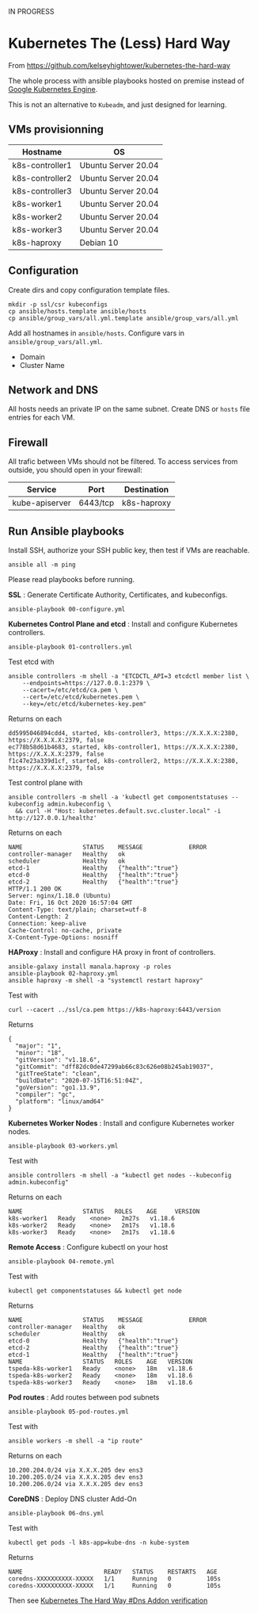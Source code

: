 IN PROGRESS

# Kubernetes The (Less) Hard Way

From https://github.com/kelseyhightower/kubernetes-the-hard-way

The whole process with ansible playbooks hosted on premise instead of [Google Kubernetes Engine](https://cloud.google.com/kubernetes-engine).

This is not an alternative to ``Kubeadm``, and just designed for learning.

## VMs provisionning

| Hostname        | OS                  |
|-----------------|---------------------|
| k8s-controller1 | Ubuntu Server 20.04 |
| k8s-controller2 | Ubuntu Server 20.04 |
| k8s-controller3 | Ubuntu Server 20.04 |
| k8s-worker1     | Ubuntu Server 20.04 |
| k8s-worker2     | Ubuntu Server 20.04 |
| k8s-worker3     | Ubuntu Server 20.04 |
| k8s-haproxy     | Debian 10           |

## Configuration

Create dirs and copy configuration template files.
```
mkdir -p ssl/csr kubeconfigs
cp ansible/hosts.template ansible/hosts
cp ansible/group_vars/all.yml.template ansible/group_vars/all.yml
```
Add all hostnames in ``ansible/hosts``.
Configure vars in ``ansible/group_vars/all.yml``.
- Domain
- Cluster Name

## Network and DNS

All hosts needs an private IP on the same subnet.
Create DNS or ``hosts`` file entries for each VM.

## Firewall

All trafic between VMs should not be filtered.
To access services from outside, you should open in your firewall:

| Service        | Port     | Destination |
|----------------|----------|-------------|
| kube-apiserver | 6443/tcp | k8s-haproxy |

## Run Ansible playbooks

Install SSH, authorize your SSH public key, then test if VMs are reachable.
```
ansible all -m ping
```

Please read playbooks before running.

**SSL** : Generate Certificate Authority, Certificates, and kubeconfigs.
```
ansible-playbook 00-configure.yml
```

**Kubernetes Control Plane and etcd** : Install and configure Kubernetes controllers.
```
ansible-playbook 01-controllers.yml
```
Test etcd with
```
ansible controllers -m shell -a "ETCDCTL_API=3 etcdctl member list \
    --endpoints=https://127.0.0.1:2379 \
    --cacert=/etc/etcd/ca.pem \
    --cert=/etc/etcd/kubernetes.pem \
    --key=/etc/etcd/kubernetes-key.pem"
```
Returns on each
```
dd5995046894cdd4, started, k8s-controller3, https://X.X.X.X:2380, https://X.X.X.X:2379, false
ec778b58d61b4683, started, k8s-controller1, https://X.X.X.X:2380, https://X.X.X.X:2379, false
f1c47e23a339d1cf, started, k8s-controller2, https://X.X.X.X:2380, https://X.X.X.X:2379, false
```

Test control plane with
```
ansible controllers -m shell -a 'kubectl get componentstatuses --kubeconfig admin.kubeconfig \
  && curl -H "Host: kubernetes.default.svc.cluster.local" -i http://127.0.0.1/healthz'
```
Returns on each
```
NAME                 STATUS    MESSAGE             ERROR
controller-manager   Healthy   ok                  
scheduler            Healthy   ok                  
etcd-1               Healthy   {"health":"true"}   
etcd-0               Healthy   {"health":"true"}   
etcd-2               Healthy   {"health":"true"}   
HTTP/1.1 200 OK
Server: nginx/1.18.0 (Ubuntu)
Date: Fri, 16 Oct 2020 16:57:04 GMT
Content-Type: text/plain; charset=utf-8
Content-Length: 2
Connection: keep-alive
Cache-Control: no-cache, private
X-Content-Type-Options: nosniff
```

**HAProxy** : Install and configure HA proxy in front of controllers.

```
ansible-galaxy install manala.haproxy -p roles
ansible-playbook 02-haproxy.yml
ansible haproxy -m shell -a "systemctl restart haproxy"
```
Test with
```
curl --cacert ../ssl/ca.pem https://k8s-haproxy:6443/version
```
Returns
```
{
  "major": "1",
  "minor": "18",
  "gitVersion": "v1.18.6",
  "gitCommit": "dff82dc0de47299ab66c83c626e08b245ab19037",
  "gitTreeState": "clean",
  "buildDate": "2020-07-15T16:51:04Z",
  "goVersion": "go1.13.9",
  "compiler": "gc",
  "platform": "linux/amd64"
}
```

**Kubernetes Worker Nodes** : Install and configure Kubernetes worker nodes.
```
ansible-playbook 03-workers.yml
```
Test with
```
ansible controllers -m shell -a "kubectl get nodes --kubeconfig admin.kubeconfig"
```
Returns on each
```
NAME                 STATUS   ROLES    AGE     VERSION
k8s-worker1   Ready    <none>   2m27s   v1.18.6
k8s-worker2   Ready    <none>   2m17s   v1.18.6
k8s-worker3   Ready    <none>   2m17s   v1.18.6
```

**Remote Access** : Configure kubectl on your host

```
ansible-playbook 04-remote.yml
```
Test with
```
kubectl get componentstatuses && kubectl get node
```
Returns
```
NAME                 STATUS    MESSAGE             ERROR
controller-manager   Healthy   ok                  
scheduler            Healthy   ok                  
etcd-0               Healthy   {"health":"true"}   
etcd-2               Healthy   {"health":"true"}   
etcd-1               Healthy   {"health":"true"}   
NAME                 STATUS   ROLES    AGE   VERSION
tspeda-k8s-worker1   Ready    <none>   18m   v1.18.6
tspeda-k8s-worker2   Ready    <none>   18m   v1.18.6
tspeda-k8s-worker3   Ready    <none>   18m   v1.18.6
```

**Pod routes** : Add routes between pod subnets
```
ansible-playbook 05-pod-routes.yml
```

Test with
```
ansible workers -m shell -a "ip route"
```
Returns on each
```
10.200.204.0/24 via X.X.X.205 dev ens3 
10.200.205.0/24 via X.X.X.205 dev ens3 
10.200.206.0/24 via X.X.X.205 dev ens3
```

**CoreDNS** : Deploy DNS cluster Add-On
```
ansible-playbook 06-dns.yml
```

Test with
```
kubectl get pods -l k8s-app=kube-dns -n kube-system
```
Returns
```
NAME                       READY   STATUS    RESTARTS   AGE
coredns-XXXXXXXXXX-XXXXX   1/1     Running   0          105s
coredns-XXXXXXXXXX-XXXXX   1/1     Running   0          105s
```
Then see [Kubernetes The Hard Way #Dns Addon verification](https://github.com/kelseyhightower/kubernetes-the-hard-way/blob/master/docs/12-dns-addon.md#verification)
